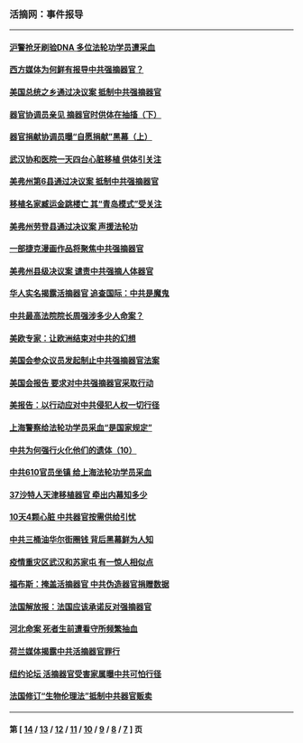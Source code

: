 ### 活摘网：事件报导
---
#### [沪警抢牙刷验DNA 多位法轮功学员遭采血](../../pages/nf5877/n12969218.md?05300430) 
#### [西方媒体为何鲜有报导中共强摘器官？](../../pages/nf5877/n12932034.md?05300430) 
#### [美国总统之乡通过决议案 抵制中共强摘器官](../../pages/nf5877/n12908242.md?05300430) 
#### [器官协调员亲见 摘器官时供体在抽搐（下）](../../pages/nf5877/n12898622.md?05300430) 
#### [器官捐献协调员曝“自愿捐献”黑幕（上）](../../pages/nf5877/n12878830.md?05300430) 
#### [武汉协和医院一天四台心脏移植 供体引关注](../../pages/nf5877/n12863175.md?05300430) 
#### [美弗州第6县通过决议案 抵制中共强摘器官](../../pages/nf5877/n12805218.md?05300430) 
#### [移植名家臧运金跳楼亡 其“青岛模式”受关注](../../pages/nf5877/n12803746.md?05300430) 
#### [美弗州劳登县通过决议案 声援法轮功](../../pages/nf5877/n12785715.md?05300430) 
#### [一部捷克漫画作品将聚焦中共强摘器官](../../pages/nf5877/n12785954.md?05300430) 
#### [美弗州县级决议案 谴责中共强摘人体器官](../../pages/nf5877/n12721290.md?05300430) 
#### [华人实名揭露活摘器官 追查国际：中共是魔鬼](../../pages/nf5877/n12691724.md?05300430) 
#### [中共最高法院院长周强涉多少人命案？](../../pages/nf5877/n12678074.md?05300430) 
#### [美欧专家：让欧洲结束对中共的幻想](../../pages/nf5877/n12652921.md?05300430) 
#### [美国会参众议员发起制止中共强摘器官法案](../../pages/nf5877/n12627668.md?05300430) 
#### [美国会报告 要求对中共强摘器官采取行动](../../pages/nf5877/n12448233.md?05300430) 
#### [美报告：以行动应对中共侵犯人权一切行径](../../pages/nf5877/n12443204.md?05300430) 
#### [上海警察给法轮功学员采血“是国家规定”](../../pages/nf5877/n12371027.md?05300430) 
#### [中共为何强行火化他们的遗体（10）](../../pages/nf5877/n12352363.md?05300430) 
#### [中共610官员坐镇 给上海法轮功学员采血](../../pages/nf5877/n12350295.md?05300430) 
#### [37沙特人天津移植器官 牵出内幕知多少](../../pages/nf5877/n12338586.md?05300430) 
#### [10天4颗心脏 中共器官按需供给引忧](../../pages/nf5877/n12326366.md?05300430) 
#### [中共三桶油华尔街圈钱 背后黑幕鲜为人知](../../pages/nf5877/n12249199.md?05300430) 
#### [疫情重灾区武汉和苏家屯 有一惊人相似点](../../pages/nf5877/n12150824.md?05300430) 
#### [福布斯：掩盖活摘器官 中共伪造器官捐赠数据](../../pages/nf5877/n11669316.md?05300430) 
#### [法国解放报：法国应该承诺反对强摘器官](../../pages/nf5877/n11597772.md?05300430) 
#### [河北命案 死者生前遭看守所频繁抽血](../../pages/nf5877/n11594995.md?05300430) 
#### [荷兰媒体揭露中共活摘器官罪行](../../pages/nf5877/n11574020.md?05300430) 
#### [纽约论坛 活摘器官受害家属曝中共可怕行径](../../pages/nf5877/n11547913.md?05300430) 
#### [法国修订“生物伦理法”抵制中共器官贩卖](../../pages/nf5877/n11545564.md?05300430) 

---
#### 第 [ [14](./14.md?05300430) / [13](./13.md?05300430) / [12](./12.md?05300430) / [11](./11.md?05300430) / [10](./10.md?05300430) / [9](./9.md?05300430) / [8](./8.md?05300430) / [7](./7.md?05300430) ] 页
